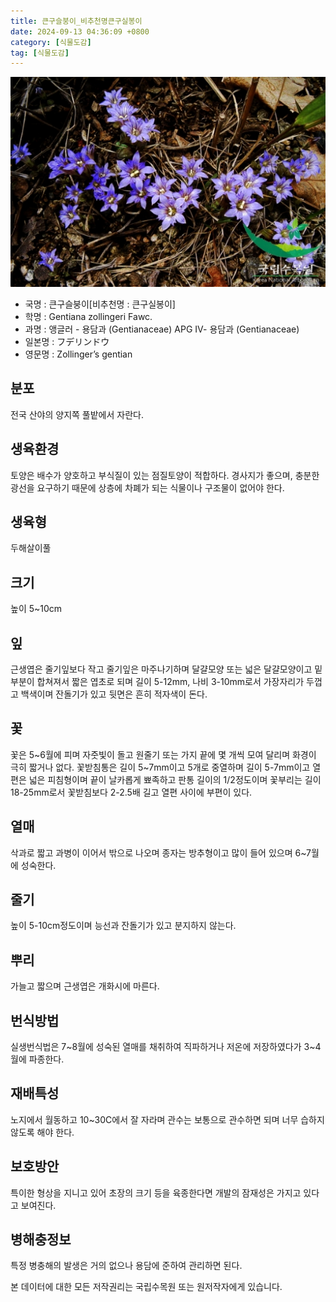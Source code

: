 ```yaml
---
title: 큰구슬붕이_비추천명큰구실봉이
date: 2024-09-13 04:36:09 +0800
category: [식물도감]
tag: [식물도감]
---
```




![큰구슬붕이[비추천명 : 큰구실봉이]](/assets/img/fileUpload/plants/basic/Gentianaceae/Gentiana/7679/1_th2.JPG)
- 국명 : 큰구슬붕이[비추천명 : 큰구실봉이]
- 학명 : Gentiana zollingeri Fawc.
- 과명 : 앵글러 - 용담과 (Gentianaceae) APG Ⅳ- 용담과 (Gentianaceae)
- 일본명 : フデリンドウ
- 영문명 : Zollinger’s gentian


## 분포
전국 산야의 양지쪽 풀밭에서 자란다.
## 생육환경
토양은 배수가 양호하고 부식질이 있는 점질토양이 적합하다. 경사지가 좋으며, 충분한 광선을 요구하기 때문에 상층에 차폐가 되는 식물이나 구조물이 없어야 한다.
## 생육형
두해살이풀
## 크기
높이 5~10cm
## 잎
근생엽은 줄기잎보다 작고 줄기잎은 마주나기하며 달걀모양 또는 넓은 달걀모양이고 밑부분이 합쳐져서 짧은 엽초로 되며 길이 5-12mm, 나비 3-10mm로서 가장자리가 두껍고 백색이며 잔돌기가 있고 뒷면은 흔히 적자색이 돈다.
## 꽃
꽃은 5~6월에 피며 자줏빛이 돌고 원줄기 또는 가지 끝에 몇 개씩 모여 달리며 화경이 극히 짧거나 없다. 꽃받침통은 길이 5~7mm이고 5개로 중열하며 길이 5-7mm이고 열편은 넓은 피침형이며 끝이 날카롭게 뾰족하고 판통 길이의 1/2정도이며 꽃부리는 길이 18-25mm로서 꽃받침보다 2-2.5배 길고 열편 사이에 부편이 있다.
## 열매
삭과로 짧고 과병이 이어서 밖으로 나오며 종자는 방추형이고 많이 들어 있으며 6~7월에 성숙한다.
## 줄기
높이 5-10cm정도이며 능선과 잔돌기가 있고 분지하지 않는다.
## 뿌리
가늘고 짧으며 근생엽은 개화시에 마른다.
## 번식방법
실생번식법은 7~8월에 성숙된 열매를 채취하여 직파하거나 저온에 저장하였다가 3~4월에 파종한다.
## 재배특성
노지에서 월동하고 10~30C에서 잘 자라며 관수는 보통으로 관수하면 되며 너무 습하지 않도록 해야 한다.
## 보호방안
특이한 형상을 지니고 있어 초장의 크기 등을 육종한다면 개발의 잠재성은 가지고 있다고 보여진다.
## 병해충정보
특정 병충해의 발생은 거의 없으나 용담에 준하여 관리하면 된다.






본 데이터에 대한 모든 저작권리는 국립수목원 또는 원저작자에게 있습니다.

